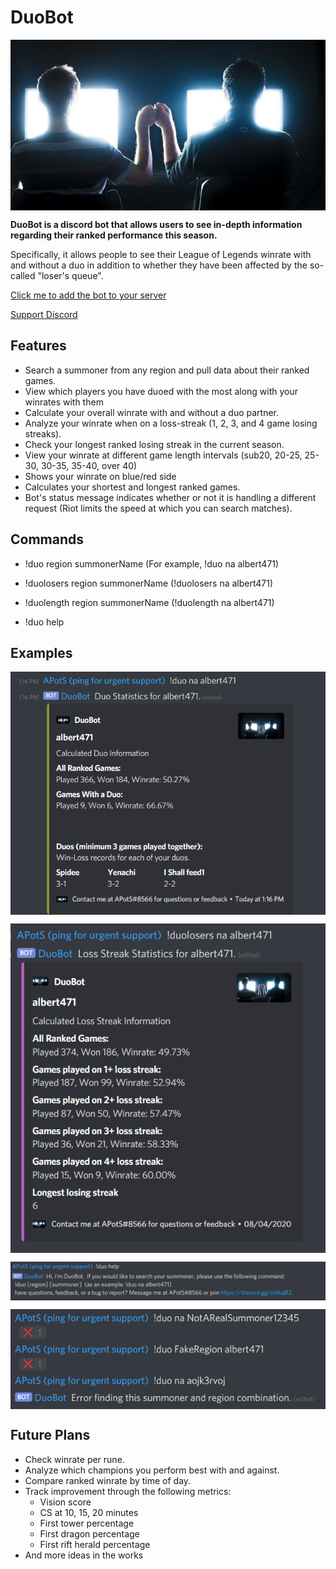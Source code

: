 # DuoBot

<img src="https://github.com/albert471/DuoBot/blob/master/Images/duo.jpg?raw=true" align="center"
     alt="Bot Profile Image">

**DuoBot is a discord bot that allows users to see in-depth information regarding their ranked performance this season.**

Specifically, it allows people to see their League of Legends winrate with and without a duo in addition to whether they have been affected by the so-called "loser's queue".

[Click me to add the bot to your server](https://discord.com/api/oauth2/authorize?client_id=733813002188357682&permissions=76864&scope=bot)

[Support Discord](https://discord.gg/zdAajBZ)

## Features
* Search a summoner from any region and pull data about their ranked games.
* View which players you have duoed with the most along with your winrates with them
* Calculate your overall winrate with and without a duo partner.
* Analyze your winrate when on a loss-streak (1, 2, 3, and 4 game losing streaks).
* Check your longest ranked losing streak in the current season.
* View your winrate at different game length intervals (sub20, 20-25, 25-30, 30-35, 35-40, over 40)
* Shows your winrate on blue/red side
* Calculates your shortest and longest ranked games.
* Bot's status message indicates whether or not it is handling a different request (Riot limits the speed at which you can search matches).

## Commands
* !duo region summonerName (For example, !duo na albert471) 

* !duolosers region summonerName (!duolosers na albert471)

* !duolength region summonerName (!duolength na albert471)

* !duo help

## Examples
<img src="https://github.com/albert471/DuoBot/blob/master/Images/example.png?raw=true" align="center" width="534"
     alt="Duo Lookup Example">
     
<img src="https://github.com/albert471/DuoBot/blob/master/Images/example%20losestreak.png?raw=true" align="center" width="534"
     alt="Duolosers Lookup Example">
     
<img src="https://github.com/albert471/DuoBot/blob/master/Images/example%20help.png?raw=true" align="center" width="534"
     alt="Help Example">
     
<img src="https://github.com/albert471/DuoBot/blob/master/Images/example%20errors.png?raw=true" align="center" width="534"
     alt="Error Example">
     
## Future Plans
* Check winrate per rune.
* Analyze which champions you perform best with and against.
* Compare ranked winrate by time of day.
* Track improvement through the following metrics:
  * Vision score
  * CS at 10, 15, 20 minutes
  * First tower percentage
  * First dragon percentage
  * First rift herald percentage
* And more ideas in the works
